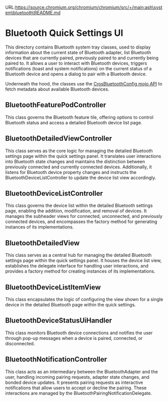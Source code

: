 URL:https://source.chromium.org/chromium/chromium/src/+/main:ash\system\bluetooth\README.md
# Bluetooth Quick Settings UI

This directory contains Bluetooth system tray classes, used to display
information about the current state of Bluetooth adapter, list Bluetooth
devices that are currently paired, previously paired to and currently being
paired to. It allows a user to interact with Bluetooth devices, triggers
notifications (toast and system notifications) on the current status of a
Bluetooth device and opens a dialog to pair with a Bluetooth device.

Underneath the hood, the classes use the [CrosBluetoothConfig mojo API](https://source.chromium.org/chromium/chromium/src/+/main:chromeos/ash/services/Bluetooth_config/public/mojom/cros_Bluetooth_config.mojom;l=1;bpv=1;bpt=0;drc=321047b607bc69f5d6dce6e47319d0c198d0616e)
to fetch metadata about available Bluetooth devices.

## BluetoothFeaturePodController
This class governs the Bluetooth feature tile, offering options to control
Bluetooth status and access a detailed Bluetooth device list page.

## BluetoothDetailedViewController
This class serves as the core logic for managing the detailed Bluetooth
settings page within the quick settings panel. It translates user interactions
into Bluetooth state changes and maintains the distinction between previously
connected and currently connected devices. Additionally, it listens for
Bluetooth device property changes and instructs the
BluetoothDeviceListController to update the device list view accordingly.

## BluetoothDeviceListController
This class governs the device list within the detailed Bluetooth settings page,
enabling the addition, modification, and removal of devices. It manages the
subheader views for connected, unconnected, and previously connected devices,
and encompasses the factory method for generating instances of its
implementations.

## BluetoothDetailedView
This class serves as a central hub for managing the detailed Bluetooth settings
page within the quick settings panel. It houses the device list view,
establishes the delegate interface for handling user interactions, and provides
a factory method for creating instances of its implementations.

## BluetoothDeviceListItemView
This class encapsulates the logic of configuring the view shown for a single
device in the detailed Bluetooth page within the quick settings.

## BluetoothDeviceStatusUiHandler
This class monitors Bluetooth device connections and notifies the user through
pop-up messages when a device is paired, connected, or disconnected.

## BluetoothNotificationController
This class acts as an intermediary between the BluetoothAdapter and the user,
handling incoming pairing requests, adapter state changes, and bonded device
updates. It presents pairing requests as interactive notifications that allow
users to accept or decline the pairing. These interactions are managed by the
BluetoothPairingNotificationDelegate.
